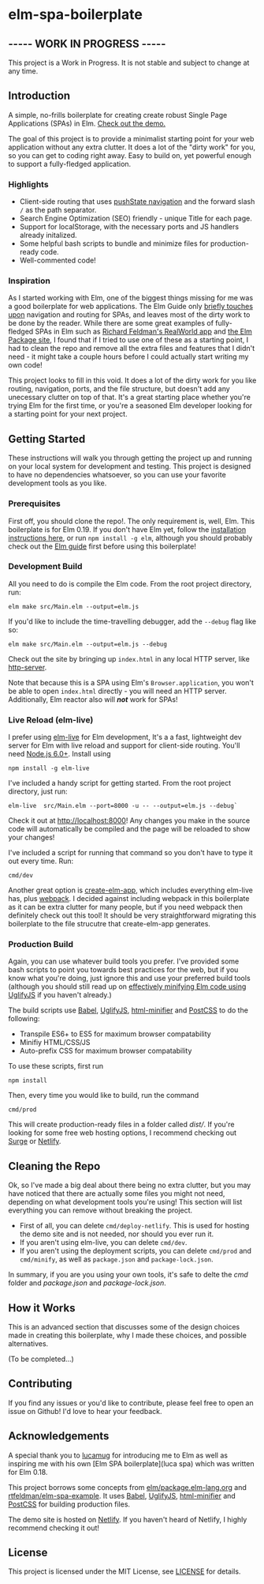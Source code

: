 # elm-spa-boilerplate

## ----- WORK IN PROGRESS -----

This project is a Work in Progress. It is not stable and subject to change at any time.

## Introduction

A simple, no-frills boilerplate for creating create robust Single Page Applications (SPAs) in Elm. [Check out the demo.](https://elm-spa-boilerplate.netlify.com/)

The goal of this project is to provide a minimalist starting point for your web application without any extra clutter. It does a lot of the "dirty work" for you, so you can get to coding right away. Easy to build on, yet powerful enough to support a fully-fledged application.

### Highlights

* Client-side routing that uses [pushState navigation](https://developer.mozilla.org/en-US/docs/Web/API/History_API) and the forward slash `/` as the path separator.
* Search Engine Optimization (SEO) friendly - unique Title for each page.
* Support for localStorage, with the necessary ports and JS handlers already initalized.
* Some helpful bash scripts to bundle and minimize files for production-ready code.
* Well-commented code!

### Inspiration

As I started working with Elm, one of the biggest things missing for me was a good boilerplate for web applications. The Elm Guide only [briefly touches upon](https://guide.elm-lang.org/webapps/navigation.html) navigation and routing for SPAs, and leaves most of the dirty work to be done by the reader. While there are some great examples of fully-fledged SPAs in Elm such as [Richard Feldman's RealWorld app](https://github.com/rtfeldman/elm-spa-example) and [the Elm Package site](https://github.com/elm/package.elm-lang.org), I found that if I tried to use one of these as a starting point, I had to clean the repo and remove all the extra files and features that I didn't need - it might take a couple hours before I could actually start writing my own code!

This project looks to fill in this void. It does a lot of the dirty work for you like routing, navigation, ports, and the file structure, but doesn't add any unecessary clutter on top of that. It's a great starting place whether you're trying Elm for the first time, or you're a seasoned Elm developer looking for a starting point for your next project.

## Getting Started

These instructions will walk you through getting the project up and running on your local system for development and testing. This project is designed to have no dependencies whatsoever, so you can use your favorite development tools as you like.

### Prerequisites

First off, you should clone the repo!. The only requirement is, well, Elm. This boilerplate is for Elm 0.19. If you don't have Elm yet, follow the [installation instructions here][elm install], or run `npm install -g elm`, although you should probably check out the [Elm guide][Elm guide] first before using this boilerplate!

### Development Build

All you need to do is compile the Elm code. From the root project directory, run:

```none
elm make src/Main.elm --output=elm.js
```

If you'd like to include the time-travelling debugger, add the `--debug` flag like so:

```none
elm make src/Main.elm --output=elm.js --debug
```

Check out the site by bringing up `index.html` in any local HTTP server, like [http-server][npm http server].

Note that because this is a SPA using Elm's `Browser.application`, you won't be able to open `index.html` directly - you will need an HTTP server. Additionally, Elm reactor also will **_not_** work for SPAs!

### Live Reload (elm-live)

I prefer using [elm-live][elm live] for Elm development, It's a a fast, lightweight dev server for Elm with live reload and support for client-side routing. You'll need [Node.js 6.0+][NodeJS]. Install using

```none
npm install -g elm-live
```

I've included a handy script for getting started. From the root project directory, just run:

```none
elm-live  src/Main.elm --port=8000 -u -- --output=elm.js --debug`
```

Check it out at [http://localhost:8000](http://localhost:8000)! Any changes you make in the source code will automatically be compiled and the page will be reloaded to show your changes!

I've included a script for running that command so you don't have to type it out every time. Run:

```none
cmd/dev
```

Another great option is [create-elm-app][create elm app], which includes everything elm-live has, plus [webpack]. I decided against including webpack in this boilerplate as it can be extra clutter for many people, but if you need webpack then definitely check out this tool! It should be very straightforward migrating this boilerplate to the file strucutre that create-elm-app generates.

### Production Build

Again, you can use whatever build tools you prefer. I've provided some bash scripts to point you towards best practices for the web, but if you know what you're doing, just ignore this and use your preferred build tools (although you should still read up on [effectively minifying Elm code using UglifyJS](https://guide.elm-lang.org/optimization/asset_size.html) if you haven't already.)

The build scripts use [Babel], [UglifyJS], [html-minifier][html minifier] and [PostCSS] to do the following:

* Transpile ES6+ to ES5 for maximum browser compatability
* Minifiy HTML/CSS/JS
* Auto-prefix CSS for maximum browser compatability

To use these scripts, first run

```none
npm install
```

Then, every time you would like to build, run the command

```none
cmd/prod
```

This will create production-ready files in a folder called _dist/_. If you're looking for some free web hosting options, I recommend checking out [Surge] or [Netlify].

## Cleaning the Repo

Ok, so I've made a big deal about there being no extra clutter, but you may have noticed that there are actually some files you might not need, depending on what development tools you're using! This section will list everything you can remove without breaking the project.

* First of all, you can delete `cmd/deploy-netlify`. This is used for hosting the demo site and is not needed, nor should you ever run it.
* If you aren't using elm-live, you can delete `cmd/dev`.
* If you aren't using the deployment scripts, you can delete `cmd/prod` and `cmd/minify`, as well as `package.json` and `package-lock.json`.

In summary, if you are you using your own tools, it's safe to delte the _cmd_ folder and _package.json_ and _package-lock.json_.

## How it Works

This is an advanced section that discusses some of the design choices made in creating this boilerplate, why I made these choices, and possible alternatives.

(To be completed...)

## Contributing

If you find any issues or you'd like to contribute, please feel free to open an issue on Github! I'd love to hear your feedback.

## Acknowledgements

A special thank you to [lucamug] for introducing me to Elm as well as inspiring me with his own [Elm SPA boilerplate](luca spa) which was written for Elm 0.18.

This project borrows some concepts from [elm/package.elm-lang.org][elm package site] and [rtfeldman/elm-spa-example][rtfeldman spa]. It uses [Babel], [UglifyJS], [html-minifier][html minifier] and [PostCSS] for building production files.

The demo site is hosted on [Netlify]. If you haven't heard of Netlify, I highly recommend checking it out!

## License

This project is licensed under the MIT License, see [LICENSE](./LICENSE) for details.

[elm install]: https://guide.elm-lang.org/install.html
[elm guide]: https://guide.elm-lang.org/
[elm live]: https://github.com/wking-io/elm-live
[elm package site]: https://github.com/elm/package.elm-lang.org
[rtfeldman spa]: https://github.com/rtfeldman/elm-spa-example
[create elm app]: https://github.com/halfzebra/create-elm-app
[npm http server]: https://www.npmjs.com/package/http-server
[NodeJS]: https://nodejs.org/en/
[webpack]: https://webpack.js.org/
[Babel]: https://babeljs.io/
[PostCSS]: https://postcss.org/
[UglifyJS]: https://github.com/mishoo/UglifyJS2
[html minifier]: https://www.npmjs.com/package/html-minifier
[Surge]: https://surge.sh/
[Netlify]: https://www.netlify.com/
[lucamug]: https://github.com/lucamug
[luca spa]: https://github.com/lucamug/elm-spa-boilerplate